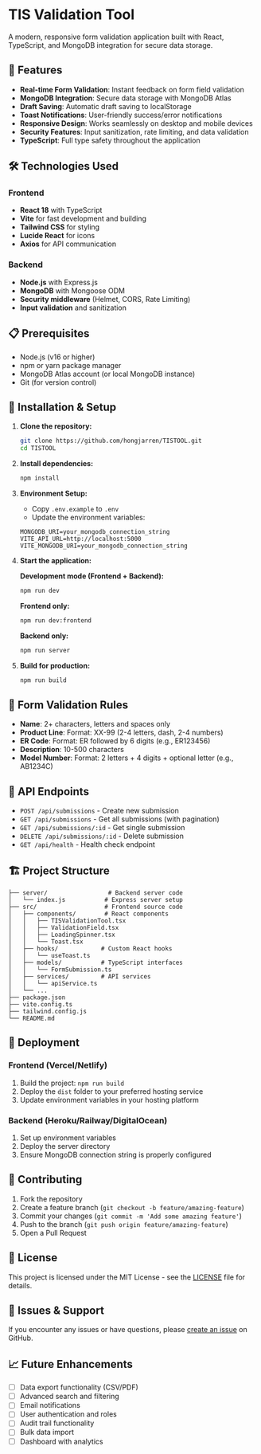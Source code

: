 # TIS Validation Tool

A modern, responsive form validation application built with React, TypeScript, and MongoDB integration for secure data storage.

## 🚀 Features

- **Real-time Form Validation**: Instant feedback on form field validation
- **MongoDB Integration**: Secure data storage with MongoDB Atlas
- **Draft Saving**: Automatic draft saving to localStorage
- **Toast Notifications**: User-friendly success/error notifications
- **Responsive Design**: Works seamlessly on desktop and mobile devices
- **Security Features**: Input sanitization, rate limiting, and data validation
- **TypeScript**: Full type safety throughout the application

## 🛠️ Technologies Used

### Frontend
- **React 18** with TypeScript
- **Vite** for fast development and building
- **Tailwind CSS** for styling
- **Lucide React** for icons
- **Axios** for API communication

### Backend
- **Node.js** with Express.js
- **MongoDB** with Mongoose ODM
- **Security middleware** (Helmet, CORS, Rate Limiting)
- **Input validation** and sanitization

## 📋 Prerequisites

- Node.js (v16 or higher)
- npm or yarn package manager
- MongoDB Atlas account (or local MongoDB instance)
- Git (for version control)

## 🚦 Installation & Setup

1. **Clone the repository:**
   ```bash
   git clone https://github.com/hongjarren/TISTOOL.git
   cd TISTOOL
   ```

2. **Install dependencies:**
   ```bash
   npm install
   ```

3. **Environment Setup:**
   - Copy `.env.example` to `.env`
   - Update the environment variables:
   ```env
   MONGODB_URI=your_mongodb_connection_string
   VITE_API_URL=http://localhost:5000
   VITE_MONGODB_URI=your_mongodb_connection_string
   ```

4. **Start the application:**
   
   **Development mode (Frontend + Backend):**
   ```bash
   npm run dev
   ```
   
   **Frontend only:**
   ```bash
   npm run dev:frontend
   ```
   
   **Backend only:**
   ```bash
   npm run server
   ```

5. **Build for production:**
   ```bash
   npm run build
   ```

## 📝 Form Validation Rules

- **Name**: 2+ characters, letters and spaces only
- **Product Line**: Format: XX-99 (2-4 letters, dash, 2-4 numbers)
- **ER Code**: Format: ER followed by 6 digits (e.g., ER123456)
- **Description**: 10-500 characters
- **Model Number**: Format: 2 letters + 4 digits + optional letter (e.g., AB1234C)

## 🔧 API Endpoints

- `POST /api/submissions` - Create new submission
- `GET /api/submissions` - Get all submissions (with pagination)
- `GET /api/submissions/:id` - Get single submission
- `DELETE /api/submissions/:id` - Delete submission
- `GET /api/health` - Health check endpoint

## 🏗️ Project Structure

```
├── server/                 # Backend server code
│   └── index.js           # Express server setup
├── src/                   # Frontend source code
│   ├── components/        # React components
│   │   ├── TISValidationTool.tsx
│   │   ├── ValidationField.tsx
│   │   ├── LoadingSpinner.tsx
│   │   └── Toast.tsx
│   ├── hooks/            # Custom React hooks
│   │   └── useToast.ts
│   ├── models/           # TypeScript interfaces
│   │   └── FormSubmission.ts
│   ├── services/         # API services
│   │   └── apiService.ts
│   └── ...
├── package.json
├── vite.config.ts
├── tailwind.config.js
└── README.md
```

## 🚀 Deployment

### Frontend (Vercel/Netlify)
1. Build the project: `npm run build`
2. Deploy the `dist` folder to your preferred hosting service
3. Update environment variables in your hosting platform

### Backend (Heroku/Railway/DigitalOcean)
1. Set up environment variables
2. Deploy the server directory
3. Ensure MongoDB connection string is properly configured

## 🤝 Contributing

1. Fork the repository
2. Create a feature branch (`git checkout -b feature/amazing-feature`)
3. Commit your changes (`git commit -m 'Add some amazing feature'`)
4. Push to the branch (`git push origin feature/amazing-feature`)
5. Open a Pull Request

## 📜 License

This project is licensed under the MIT License - see the [LICENSE](LICENSE) file for details.

## 🐛 Issues & Support

If you encounter any issues or have questions, please [create an issue](https://github.com/hongjarren/TISTOOL/issues) on GitHub.

## 📈 Future Enhancements

- [ ] Data export functionality (CSV/PDF)
- [ ] Advanced search and filtering
- [ ] Email notifications
- [ ] User authentication and roles
- [ ] Audit trail functionality
- [ ] Bulk data import
- [ ] Dashboard with analytics
